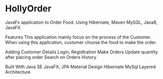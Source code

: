 # HollyOrder
JavaFx application to Order Food. Using Hibernate, Maven MySQL, Java8, JavaFX

Features
This application mainly focus on the process of the Customer. When using this application, customer choose the food to make the order.

Adding Customer Details
Login, Regidtration
Make Orders
Update quantity after placing order
Search on Orders History


Built With
Java SE
JavaFX, JPA
Material Design
Hibernate
MySql
Layered Architecture

